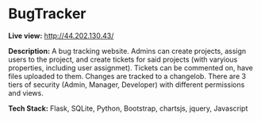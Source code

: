 # BugTracker
**Live view:** http://44.202.130.43/

**Description:** A bug tracking website. Admins can create projects, assign users to the project, and create tickets for said projects (with varyious properties, including user assignmet). Tickets can be commented on, have files uploaded to them. Changes are tracked to a changelob. There are 3 tiers of security (Admin, Manager, Developer) with different permissions and views.

**Tech Stack:** Flask, SQLite, Python, Bootstrap, chartsjs, jquery, Javascript
